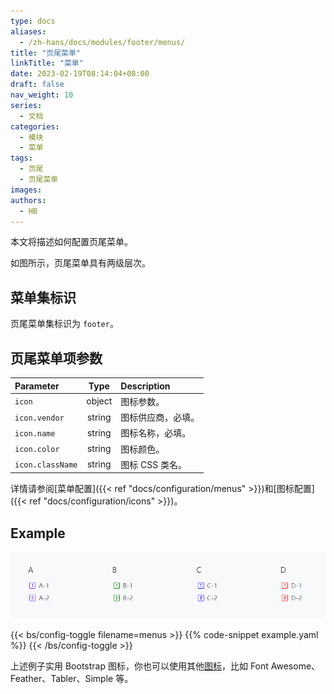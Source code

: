 ```yaml
---
type: docs
aliases:
  - /zh-hans/docs/modules/footer/menus/
title: "页尾菜单"
linkTitle: "菜单"
date: 2023-02-19T08:14:04+08:00
draft: false
nav_weight: 10
series:
  - 文档
categories:
  - 模块
  - 菜单
tags:
  - 页尾
  - 页尾菜单
images:
authors:
  - HB
---
```


本文将描述如何配置页尾菜单。

<!--more-->

如图所示，页尾菜单具有两级层次。

## 菜单集标识

页尾菜单集标识为 `footer`。

## 页尾菜单项参数

| Parameter        |  Type  | Description        |
| :--------------- | :----: | :----------------- |
| `icon`           | object | 图标参数。         |
| `icon.vendor`    | string | 图标供应商，必填。 |
| `icon.name`      | string | 图标名称，必填。   |
| `icon.color`     | string | 图标颜色。         |
| `icon.className` | string | 图标 CSS 类名。    |

详情请参阅[菜单配置]({{< ref "docs/configuration/menus" >}})和[图标配置]({{< ref "docs/configuration/icons" >}})。

## Example

![页尾菜单示例](example.png)

{{< bs/config-toggle filename=menus >}}
{{% code-snippet example.yaml %}}
{{< /bs/config-toggle >}}

上述例子实用 Bootstrap 图标，你也可以使用其他[图标](https://hugomods.com/en/icons)，比如 Font Awesome、Feather、Tabler、Simple 等。
